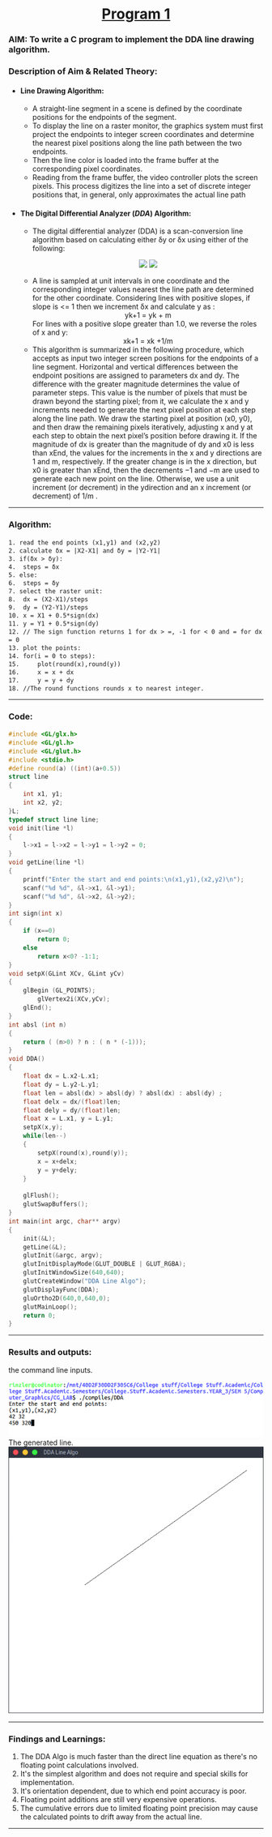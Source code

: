 # <center><u>Program 1</u></center>
### AIM: To write a C program to implement the DDA line drawing algorithm.

### Description of Aim & Related Theory:
- #### Line Drawing Algorithm:  
	- A straight-line segment in a scene is defined by the coordinate positions for the
    endpoints of the segment.  
    - To display the line on a raster monitor, the graphics system
    must first project the endpoints to integer screen coordinates and determine
    the nearest pixel positions along the line path between the two endpoints.   
    - Then the line color is loaded into the frame buffer at the corresponding pixel coordinates.  
    - Reading from the frame buffer, the video controller plots the screen pixels. This
    process digitizes the line into a set of discrete integer positions that, in general,
    only approximates the actual line path
- #### The Digital Differential Analyzer (<i>DDA</i>) Algorithm:  
    - The digital differential analyzer (DDA) is a scan-conversion line algorithm based on
      calculating either δy or δx using either of the following:  
      <p align="center" >
      	<img src="https://latex.codecogs.com/gif.latex?%5Cfn_cm%20%5Cdelta%20y%20%3D%20m.%5Cdelta%20x"/>
      	<img src="https://latex.codecogs.com/gif.latex?%5Cfn_cm%20%5Cdelta%20x%20%3D%20%5Cdelta%20y%20/%20m"/>
      </p>   
    - A line is sampled at unit intervals in one coordinate and the corresponding integer values nearest the line path are determined for the other coordinate. Considering lines with positive slopes, if slope is <= 1 then we increment δx and calculate y as :  
		<center>yk+1 = yk + m</center> 
        For lines with a positive slope greater than 1.0, we reverse the roles of x and y:  
        <center>xk+1 = xk +1/m</center>  
    - This algorithm is summarized in the following procedure, which accepts as input two integer screen positions for the endpoints of a line segment. Horizontal and vertical differences between the endpoint positions are assigned to parameters dx and dy. The difference with the greater magnitude determines the value of parameter steps. This value is the number of pixels that must be drawn beyond the starting pixel; from it, we calculate the x and y increments needed to generate the next pixel position at each step along the line path. We draw the starting pixel at position (x0, y0), and then draw the remaining pixels iteratively, adjusting x and y at each step to obtain the next pixel’s position before drawing it. If the magnitude of dx is greater than the magnitude of dy and x0 is less than xEnd, the values for the increments in the x and y directions are 1 and m, respectively. If the greater change is in the x direction, but x0 is greater than xEnd, then the decrements −1
and −m are used to generate each new point on the line. Otherwise, we use a unit increment (or decrement) in the ydirection and an x increment (or decrement) of 1/m .    
---

### Algorithm:
``` psuedo
1. read the end points (x1,y1) and (x2,y2)
2. calculate δx = |X2-X1| and δy = |Y2-Y1|
3. if(δx > δy):
4. 	steps = δx
5. else:
6.	steps = δy
7. select the raster unit:
8.	dx = (X2-X1)/steps
9.	dy = (Y2-Y1)/steps
10. x = X1 + 0.5*sign(dx) 
11. y = Y1 + 0.5*sign(dy)
12. // The sign function returns 1 for dx > =, -1 for < 0 and = for dx = 0
13. plot the points:
14.	for(i = 0 to steps):
15.		plot(round(x),round(y))
16.		x = x + dx
17.		y = y + dy
18. //The round functions rounds x to nearest integer.
```
---
### Code:    
``` cpp
#include <GL/glx.h>    
#include <GL/gl.h>
#include <GL/glut.h>
#include <stdio.h>
#define round(a) ((int)(a+0.5))
struct line
{
	int x1, y1;
	int x2, y2;
}L;
typedef struct line line;
void init(line *l)
{
	l->x1 = l->x2 = l->y1 = l->y2 = 0;
}
void getLine(line *l)
{
	printf("Enter the start and end points:\n(x1,y1),(x2,y2)\n");
	scanf("%d %d", &l->x1, &l->y1);
	scanf("%d %d", &l->x2, &l->y2);
}
int sign(int x)
{
	if (x==0)
		return 0;
	else
		return x<0? -1:1;
}
void setpX(GLint XCv, GLint yCv)
{
	glBegin (GL_POINTS);
		glVertex2i(XCv,yCv);
	glEnd();
}
int absl (int n)
{
    return ( (n>0) ? n : ( n * (-1)));
}
void DDA()
{
	float dx = L.x2-L.x1;
	float dy = L.y2-L.y1;
	float len = absl(dx) > absl(dy) ? absl(dx) : absl(dy) ; 
	float delx = dx/(float)len;
	float dely = dy/(float)len;
	float x = L.x1, y = L.y1;
	setpX(x,y);
	while(len--)
	{
		setpX(round(x),round(y));
		x = x+delx;
		y = y+dely;
	}
	
	glFlush();
	glutSwapBuffers();
}
int main(int argc, char** argv)
{
	init(&L);
	getLine(&L);
	glutInit(&argc, argv);
	glutInitDisplayMode(GLUT_DOUBLE | GLUT_RGBA);
	glutInitWindowSize(640,640);
	glutCreateWindow("DDA Line Algo");
	glutDisplayFunc(DDA);
	gluOrtho2D(640,0,640,0);
	glutMainLoop();
	return 0;
}
```
---
### Results and outputs:  
the command line inputs.  

![Output CLI](../Outputs/DDA_CLI.png)   
The generated line.   
![Output GPH](../Outputs/DDA_GPH.png)  

---
### Findings and Learnings:
1. The DDA Algo is much faster than the direct line equation as there's no floating point calculations involved.
2. It's the simplest algorithm and does not require and special skills for implementation.
3. It's orientation dependent, due to which end point accuracy is poor.
4. Floating point additions are still very expensive operations. 
5. The cumulative errors due to limited floating point precision may cause the calculated points to drift away from the actual line.  

---
